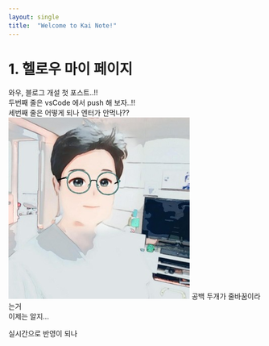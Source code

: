 ```yaml
---
layout: single
title:  "Welcome to Kai Note!"
---
```


# 1. 헬로우 마이 페이지

와우, 블로그 개설 첫 포스트..!!  
두번째 줄은 vsCode 에서 push 해 보자..!!  
세번째 줄은 어떻게 되나 엔터가 안먹나??  
![kai.jpg](\assets\img\kai.jpg)
공백 두개가 줄바꿈이라는거  
이제는 알지...  

실시간으로 반영이 되나
